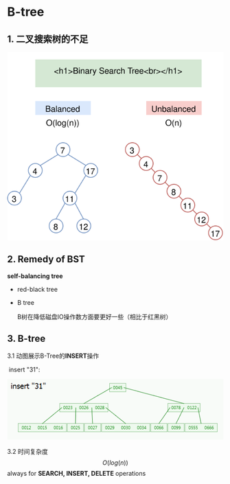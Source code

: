 # B-tree

## 1. 二叉搜索树的不足

![problem_of_binary_search_tree](problem_of_binary_search_tree.svg)

## 2. Remedy of BST

**self-balancing tree**

- red-black tree

- B tree

  B树在降低磁盘IO操作数方面要更好一些（相比于红黑树）

## 3. B-tree

3.1 动图展示B-Tree的**INSERT**操作

​	insert "31":

![](BTree.gif)

3.2 时间复杂度
$$
O(log(n))
$$
always for **SEARCH, INSERT, DELETE** operations

